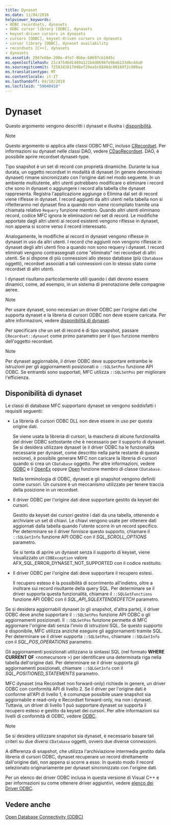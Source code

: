 ```yaml
---
title: Dynaset
ms.date: 11/04/2016
helpviewer_keywords:
- ODBC recordsets, dynasets
- ODBC cursor library [ODBC], dynasets
- keyset-driven cursors in dynasets
- cursors [ODBC], keyset-driven cursors in dynasets
- cursor library [ODBC], dynaset availability
- recordsets [C++], dynasets
- dynasets
ms.assetid: 2867e6be-208e-4fe7-8bbe-b8697cb1045c
ms.openlocfilehash: 21c47546d14d9a121bdd0698fe96eb133dbc44a0
ms.sourcegitcommit: 72583d30170d6ef29ea5c6848dc00169f2c909aa
ms.translationtype: MT
ms.contentlocale: it-IT
ms.lasthandoff: 04/18/2019
ms.locfileid: "59040410"
---
```

# <a name="dynaset"></a>Dynaset

Questo argomento vengono descritti i dynaset e illustra i [disponibilità](#_core_availability_of_dynasets).

> [!NOTE]
>  Questo argomento si applica alle classi ODBC MFC, incluso [CRecordset](../../mfc/reference/crecordset-class.md). Per informazioni su dynaset nelle classi DAO, vedere [CDaoRecordset](../../mfc/reference/cdaorecordset-class.md). DAO, è possibile aprire recordset dynaset-type.

Tipo snapshot è un set di record con proprietà dinamiche. Durante la sua durata, un oggetto recordset in modalità di dynaset (in genere denominato dynaset) rimane sincronizzato con l'origine dati nel modo seguente. In un ambiente multiutente, altri utenti potrebbero modificare o eliminare i record che sono in dynaset o aggiungere i record alla tabella che dynaset rappresenta. Registra l'applicazione aggiunge o Elimina dal set di record viene riflesse in dynaset. I record aggiunti da altri utenti nella tabella non si rifletteranno nel dynaset fino a quando non viene ricompilato tramite una chiamata relativo `Requery` funzione membro. Quando altri utenti eliminano record, codice MFC ignora le eliminazioni nel set di record. Le modifiche apportate dagli altri utenti ai record esistenti vengono riflesse in dynaset, non appena si scorre verso il record interessato.

Analogamente, le modifiche ai record in dynaset vengono riflesse in dynaset in uso da altri utenti. I record che aggiunti non vengono riflesse in dynaset degli altri utenti fino a quando non sono requery i dynaset. I record eliminati vengono contrassegnati come "eliminato" nei recordset di altri utenti. Se si dispone di più connessioni allo stesso database (più `CDatabase` oggetti), recordset associati a tali connessioni con lo stesso stato come recordset di altri utenti.

I dynaset risultano particolarmente utili quando i dati devono essere dinamici, come, ad esempio, in un sistema di prenotazione delle compagnie aeree.

> [!NOTE]
> Per usare dynaset, sono necessari un driver ODBC per l'origine dati che supporta dynaset e la libreria di cursori ODBC non deve essere caricata. Per altre informazioni, vedere [disponibilità di dynaset](#_core_availability_of_dynasets).

Per specificare che un set di record è di tipo snapshot, passare `CRecordset::dynaset` come primo parametro per il `Open` funzione membro dell'oggetto recordset.

> [!NOTE]
> Per dynaset aggiornabile, il driver ODBC deve supportare entrambe le istruzioni per gli aggiornamenti posizionati o `::SQLSetPos` funzione API ODBC. Se entrambi sono supportati, MFC utilizza `::SQLSetPos` per migliorare l'efficienza.

##  <a name="_core_availability_of_dynasets"></a> Disponibilità di dynaset

Le classi di database MFC supportano dynaset se vengono soddisfatti i requisiti seguenti:

- La libreria di cursori ODBC DLL non deve essere in uso per questa origine dati.

   Se viene usata la libreria di cursori, la maschera di alcune funzionalità del driver ODBC sottostante che è necessario per il supporto di dynaset. Se si desidera utilizzare dynaset (e il driver ODBC ha le funzionalità necessarie per dynaset, come descritto nella parte restante di questa sezione), è possibile generare MFC non caricare la libreria di cursori quando si crea un `CDatabase` oggetto. Per altre informazioni, vedere [ODBC](../../data/odbc/odbc-basics.md) e il [OpenEx](../../mfc/reference/cdatabase-class.md#openex) oppure [Open](../../mfc/reference/cdatabase-class.md#open) funzione membro di classe `CDatabase`.

   Nella terminologia di ODBC, dynaset e gli snapshot vengono definiti come cursori. Un cursore è un meccanismo utilizzato per tenere traccia della posizione in un recordset.

- Il driver ODBC per l'origine dati deve supportare gestito da keyset dei cursori.

   Gestito da keyset dei cursori gestire i dati da una tabella, ottenendo e archiviare un set di chiavi. Le chiavi vengono usate per ottenere dati aggiornati dalla tabella quando l'utente scorre in un record specifico. Per determinare se il driver fornisce questo supporto, chiamare il `::SQLGetInfo` funzione API ODBC con il *SQL_SCROLL_OPTIONS* parametro.

   Se si tenta di aprire un dynaset senza il supporto di keyset, viene visualizzato un `CDBException` valore AFX_SQL_ERROR_DYNASET_NOT_SUPPORTED con il codice restituito.

- Il driver ODBC per l'origine dati deve supportare il recupero estesi.

   Il recupero esteso è la possibilità di scorrimento all'indietro, oltre a inoltrare sui record risultante della query SQL. Per determinare se il driver supporta questa funzionalità, chiamare il `::SQLGetFunctions` funzione API ODBC con il *SQL_API_SQLEXTENDEDFETCH* parametro.

Se si desidera aggiornabili dynaset (o gli snapshot, d'altra parte), il driver ODBC deve anche supportare il `::SQLSetPos` funzione API ODBC o gli aggiornamenti posizionati. Il `::SQLSetPos` funzione permette di MFC aggiornare l'origine dati senza l'invio di istruzioni SQL. Se questo supporto è disponibile, MFC utilizza anziché eseguire gli aggiornamenti tramite SQL. Per determinare se il driver supporta `::SQLSetPos`, chiamare `::SQLGetInfo` con il *SQL_POS_OPERATIONS* parametro.

Gli aggiornamenti posizionati utilizzano la sintassi SQL (nel formato **WHERE CURRENT OF** \<nomecursore >) per identificare una determinata riga nella tabella dell'origine dati. Per determinare se il driver supporta gli aggiornamenti posizionati, chiamare `::SQLGetInfo` con il *SQL_POSITIONED_STATEMENTS* parametro.

MFC dynaset (ma Recordset non forward-only) richiede in genere, un driver ODBC con conformità API di livello 2. Se il driver per l'origine dati è conforme all'API di livello 1, è comunque possibile usare snapshot sia aggiornabile e read-only e Recordset forward-only, ma non i dynaset. Tuttavia, un driver di livello 1 può supportare dynaset se supporta il recupero esteso e gestito da keyset dei cursori. Per altre informazioni sui livelli di conformità di ODBC, vedere [ODBC](../../data/odbc/odbc-basics.md).

> [!NOTE]
> Se si desidera utilizzare snapshot sia dynaset, è necessario basare tali criteri su due diversi `CDatabase` oggetti, ovvero due diverse connessioni.

A differenza di snapshot, che utilizza l'archiviazione intermedia gestito dalla libreria di cursori ODBC, dynaset recuperare un record direttamente dall'origine dati, non appena si scorre a esso. In questo modo il record selezionato originariamente per dynaset sincronizzato con l'origine dati.

Per un elenco dei driver ODBC inclusa in questa versione di Visual C++ e per informazioni su come ottenere driver aggiuntivi, vedere [elenco dei Driver ODBC](../../data/odbc/odbc-driver-list.md).

## <a name="see-also"></a>Vedere anche

[Open Database Connectivity (ODBC)](../../data/odbc/open-database-connectivity-odbc.md)
